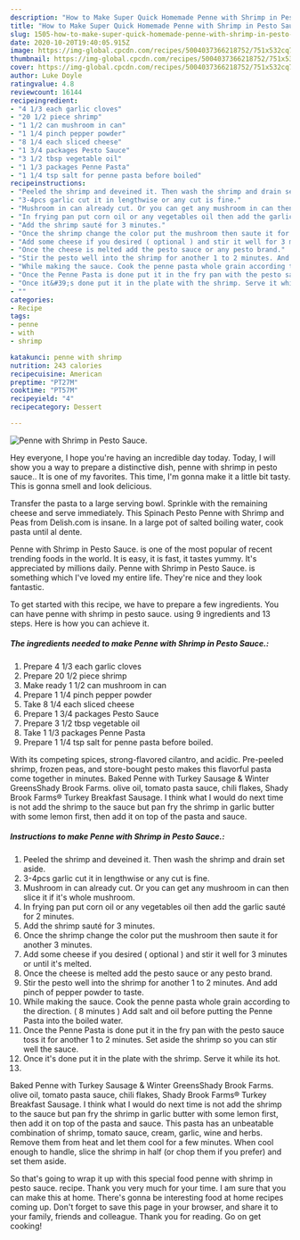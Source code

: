 ```yaml
---
description: "How to Make Super Quick Homemade Penne with Shrimp in Pesto Sauce."
title: "How to Make Super Quick Homemade Penne with Shrimp in Pesto Sauce."
slug: 1505-how-to-make-super-quick-homemade-penne-with-shrimp-in-pesto-sauce
date: 2020-10-20T19:40:05.915Z
image: https://img-global.cpcdn.com/recipes/5004037366218752/751x532cq70/penne-with-shrimp-in-pesto-sauce-recipe-main-photo.jpg
thumbnail: https://img-global.cpcdn.com/recipes/5004037366218752/751x532cq70/penne-with-shrimp-in-pesto-sauce-recipe-main-photo.jpg
cover: https://img-global.cpcdn.com/recipes/5004037366218752/751x532cq70/penne-with-shrimp-in-pesto-sauce-recipe-main-photo.jpg
author: Luke Doyle
ratingvalue: 4.8
reviewcount: 16144
recipeingredient:
- "4 1/3 each garlic cloves"
- "20 1/2 piece shrimp"
- "1 1/2 can mushroom in can"
- "1 1/4 pinch pepper powder"
- "8 1/4 each sliced cheese"
- "1 3/4 packages Pesto Sauce"
- "3 1/2 tbsp vegetable oil"
- "1 1/3 packages Penne Pasta"
- "1 1/4 tsp salt for penne pasta before boiled"
recipeinstructions:
- "Peeled the shrimp and deveined it. Then wash the shrimp and drain set aside."
- "3-4pcs garlic cut it in lengthwise or any cut is fine."
- "Mushroom in can already cut. Or you can get any mushroom in can then slice it if it&#39;s whole mushroom."
- "In frying pan put corn oil or any vegetables oil then add the garlic sauté for 2 minutes."
- "Add the shrimp sauté for 3 minutes."
- "Once the shrimp change the color put the mushroom then saute it for another 3 minutes."
- "Add some cheese if you desired ( optional ) and stir it well for 3 minutes or until it&#39;s melted."
- "Once the cheese is melted add the pesto sauce or any pesto brand."
- "Stir the pesto well into the shrimp for another 1 to 2 minutes. And add pinch of pepper powder to taste."
- "While making the sauce. Cook the penne pasta whole grain according to the direction. ( 8 minutes ) Add salt and oil before putting the Penne Pasta into the boiled water."
- "Once the Penne Pasta is done put it in the fry pan with the pesto sauce toss it for another 1 to 2 minutes. Set aside the shrimp so you can stir well the sauce."
- "Once it&#39;s done put it in the plate with the shrimp. Serve it while its hot."
- ""
categories:
- Recipe
tags:
- penne
- with
- shrimp

katakunci: penne with shrimp 
nutrition: 243 calories
recipecuisine: American
preptime: "PT27M"
cooktime: "PT57M"
recipeyield: "4"
recipecategory: Dessert

---
```



![Penne with Shrimp in Pesto Sauce.](https://img-global.cpcdn.com/recipes/5004037366218752/751x532cq70/penne-with-shrimp-in-pesto-sauce-recipe-main-photo.jpg)

Hey everyone, I hope you're having an incredible day today. Today, I will show you a way to prepare a distinctive dish, penne with shrimp in pesto sauce.. It is one of my favorites. This time, I'm gonna make it a little bit tasty. This is gonna smell and look delicious.

Transfer the pasta to a large serving bowl. Sprinkle with the remaining cheese and serve immediately. This Spinach Pesto Penne with Shrimp and Peas from Delish.com is insane. In a large pot of salted boiling water, cook pasta until al dente.

Penne with Shrimp in Pesto Sauce. is one of the most popular of recent trending foods in the world. It is easy, it is fast, it tastes yummy. It's appreciated by millions daily. Penne with Shrimp in Pesto Sauce. is something which I've loved my entire life. They're nice and they look fantastic.


To get started with this recipe, we have to prepare a few ingredients. You can have penne with shrimp in pesto sauce. using 9 ingredients and 13 steps. Here is how you can achieve it.

<!--inarticleads1-->

##### The ingredients needed to make Penne with Shrimp in Pesto Sauce.:

1. Prepare 4 1/3 each garlic cloves
1. Prepare 20 1/2 piece shrimp
1. Make ready 1 1/2 can mushroom in can
1. Prepare 1 1/4 pinch pepper powder
1. Take 8 1/4 each sliced cheese
1. Prepare 1 3/4 packages Pesto Sauce
1. Prepare 3 1/2 tbsp vegetable oil
1. Take 1 1/3 packages Penne Pasta
1. Prepare 1 1/4 tsp salt for penne pasta before boiled.


With its competing spices, strong-flavored cilantro, and acidic. Pre-peeled shrimp, frozen peas, and store-bought pesto makes this flavorful pasta come together in minutes. Baked Penne with Turkey Sausage &amp; Winter GreensShady Brook Farms. olive oil, tomato pasta sauce, chili flakes, Shady Brook Farms® Turkey Breakfast Sausage. I think what I would do next time is not add the shrimp to the sauce but pan fry the shrimp in garlic butter with some lemon first, then add it on top of the pasta and sauce. 

<!--inarticleads2-->

##### Instructions to make Penne with Shrimp in Pesto Sauce.:

1. Peeled the shrimp and deveined it. Then wash the shrimp and drain set aside.
1. 3-4pcs garlic cut it in lengthwise or any cut is fine.
1. Mushroom in can already cut. Or you can get any mushroom in can then slice it if it&#39;s whole mushroom.
1. In frying pan put corn oil or any vegetables oil then add the garlic sauté for 2 minutes.
1. Add the shrimp sauté for 3 minutes.
1. Once the shrimp change the color put the mushroom then saute it for another 3 minutes.
1. Add some cheese if you desired ( optional ) and stir it well for 3 minutes or until it&#39;s melted.
1. Once the cheese is melted add the pesto sauce or any pesto brand.
1. Stir the pesto well into the shrimp for another 1 to 2 minutes. And add pinch of pepper powder to taste.
1. While making the sauce. Cook the penne pasta whole grain according to the direction. ( 8 minutes ) Add salt and oil before putting the Penne Pasta into the boiled water.
1. Once the Penne Pasta is done put it in the fry pan with the pesto sauce toss it for another 1 to 2 minutes. Set aside the shrimp so you can stir well the sauce.
1. Once it&#39;s done put it in the plate with the shrimp. Serve it while its hot.
1. 


Baked Penne with Turkey Sausage &amp; Winter GreensShady Brook Farms. olive oil, tomato pasta sauce, chili flakes, Shady Brook Farms® Turkey Breakfast Sausage. I think what I would do next time is not add the shrimp to the sauce but pan fry the shrimp in garlic butter with some lemon first, then add it on top of the pasta and sauce. This pasta has an unbeatable combination of shrimp, tomato sauce, cream, garlic, wine and herbs. Remove them from heat and let them cool for a few minutes. When cool enough to handle, slice the shrimp in half (or chop them if you prefer) and set them aside. 

So that's going to wrap it up with this special food penne with shrimp in pesto sauce. recipe. Thank you very much for your time. I am sure that you can make this at home. There's gonna be interesting food at home recipes coming up. Don't forget to save this page in your browser, and share it to your family, friends and colleague. Thank you for reading. Go on get cooking!
